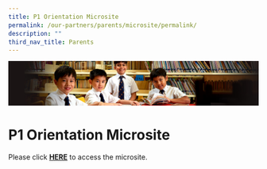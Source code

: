 ```yaml
---
title: P1 Orientation Microsite
permalink: /our-partners/parents/microsite/permalink/
description: ""
third_nav_title: Parents
---
```

![](/images/Sub-banner1.jpg)

P1 Orientation Microsite
========================

Please click **[HERE](https://go.gov.sg/acsjp1orientation)** to access the microsite.
